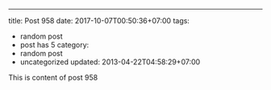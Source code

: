 ---
title: Post 958
date: 2017-10-07T00:50:36+07:00
tags:
  - random post
  - post has 5
category:
  - random post
  - uncategorized
updated: 2013-04-22T04:58:29+07:00

This is content of post 958